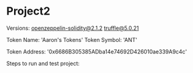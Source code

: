 # Project2
Versions:
openzeppelin-solidity@2.1.2
truffle@5.0.21

Token Name: 'Aaron's Tokens'
Token Symbol: 'ANT'

Token Address: '0x6686B305385ADba14e74692D426010ae339A9c4c'

Steps to run and test project:
